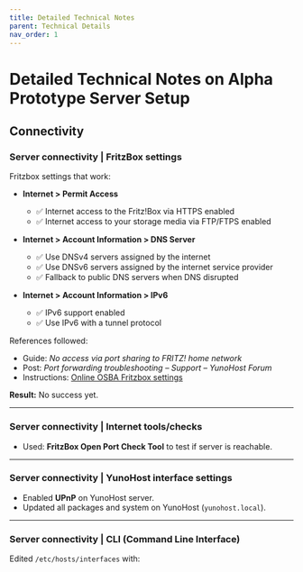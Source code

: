```yaml
---
title: Detailed Technical Notes
parent: Technical Details
nav_order: 1
---
```


# Detailed Technical Notes on Alpha Prototype Server Setup

## Connectivity

### Server connectivity | FritzBox settings
Fritzbox settings that work:

- **Internet > Permit Access**
  - ✅ Internet access to the Fritz!Box via HTTPS enabled  
  - ✅ Internet access to your storage media via FTP/FTPS enabled  

- **Internet > Account Information > DNS Server**
  - ✅ Use DNSv4 servers assigned by the internet  
  - ✅ Use DNSv6 servers assigned by the internet service provider  
  - ✅ Fallback to public DNS servers when DNS disrupted  

- **Internet > Account Information > IPv6**
  - ✅ IPv6 support enabled  
  - ✅ Use IPv6 with a tunnel protocol  

References followed:
- Guide: *No access via port sharing to FRITZ! home network*  
- Post: *Port forwarding troubleshooting – Support – YunoHost Forum*  
- Instructions: [Online OSBA Fritzbox settings](https://online.osba.nl/blog/en/category/fritz/)  

**Result:** No success yet.

---

### Server connectivity | Internet tools/checks
- Used: **FritzBox Open Port Check Tool** to test if server is reachable.  

---

### Server connectivity | YunoHost interface settings
- Enabled **UPnP** on YunoHost server.  
- Updated all packages and system on YunoHost (`yunohost.local`).  

---

### Server connectivity | CLI (Command Line Interface)
Edited `/etc/hosts/interfaces` with:

